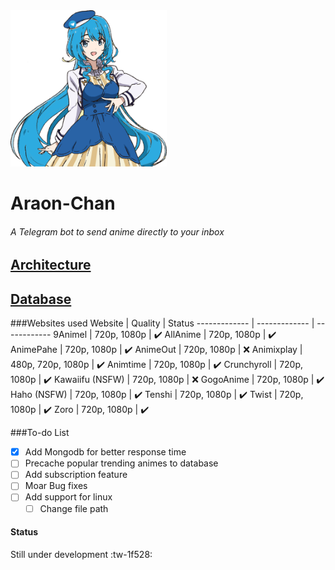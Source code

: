  <img src="https://raw.githubusercontent.com/Araon/Araon_chan/master/docs/anime.png?token=GHSAT0AAAAAABNS4OMWZXI5TCVEO62GMA3SYQ3H4AQ" width="250" height="250">

# Araon-Chan
###### A Telegram bot to send anime directly to your inbox

## [Architecture](https://github.com/Araon/Araon_chan/blob/master/docs/architechture.md)
## [Database](https://github.com/Araon/Araon_chan/blob/master/docs/databaseSchema.md)


###Websites used
Website  | Quality | Status
------------- | ------------- | ------------
9Animel  | 720p, 1080p | ✔️
AllAnime  | 720p, 1080p | ✔️
AnimePahe  | 720p, 1080p | ✔️
AnimeOut  | 720p, 1080p | ❌
Animixplay  | 480p, 720p, 1080p | ✔️
Animtime  | 720p, 1080p | ✔️
Crunchyroll  | 720p, 1080p | ✔️
Kawaiifu (NSFW)   | 720p, 1080p | ❌
GogoAnime  | 720p, 1080p | ✔️
Haho (NSFW)  | 720p, 1080p | ✔️
Tenshi  | 720p, 1080p | ✔️
Twist  | 720p, 1080p | ✔️
Zoro  | 720p, 1080p | ✔️


###To-do List

- [x] Add Mongodb for better response time
- [ ] Precache popular trending animes to database
- [ ] Add subscription feature
- [ ] Moar Bug fixes
- [ ] Add support for linux
    - [ ] Change file path 

#### Status
Still under development :tw-1f528:


